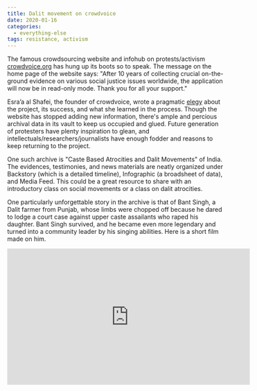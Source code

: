 ```yaml
---
title: Dalit movement on crowdvoice
date: 2020-01-16
categories:
  - everything-else
tags: resistance, activism
---
```


The famous crowdsourcing website and infohub on protests/activism [crowdvoice.org](https://crowdvoice.org/) has hung up its boots so to speak. The message on the home page of the website says: "After 10 years of collecting crucial on-the-ground evidence on various social justice issues worldwide, the application will now be in read-only mode. Thank you for all your support."

Esra’a al Shafei, the founder of crowdvoice, wrote a pragmatic [elegy](https://thecorrespondent.com/esraaalshafei) about the project, its success, and what she learned in the process. Though the website has stopped adding new information, there's ample and percious archival data in its vault to keep us occupied and glued. Future generation of protesters have plenty inspiration to glean, and intellectuals/researchers/journalists have enough fodder and reasons to keep returning to the project.

One such archive is "Caste Based Atrocities and Dalit Movements" of India. The evidences, testimonies, and news materials are neatly organized under Backstory (which is a detailed timeline), Infographic (a broadsheet of data), and Media Feed. This could be a great resource to share with an introductory class on social movements or a class on dalit atrocities.

One particularly unforgettable story in the archive is that of Bant Singh, a Dalit farmer from Punjab, whose limbs were chopped off because he dared to lodge a court case against upper caste assailants who raped his daughter. Bant Singh survived, and he became even more legendary and turned into a community leader by his singing abilities. Here is a short film made on him.

<iframe width="560" height="315" src="https://www.youtube.com/embed/yiQSwzFy7l0" frameborder="0" allow="accelerometer; autoplay; encrypted-media; gyroscope; picture-in-picture" allowfullscreen></iframe>

